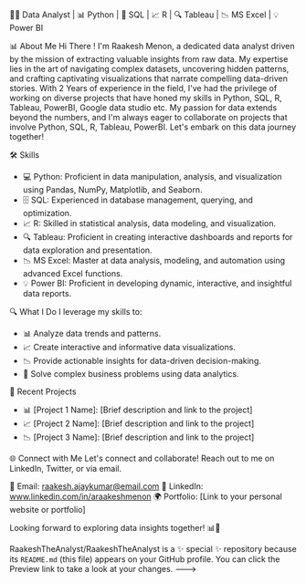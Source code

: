 👨‍💼 Data Analyst | 📊 Python | 🎯 SQL | 📈 R | 🔍 Tableau | 📉 MS Excel | 💡 Power BI

📊 About Me
Hi There ! I'm Raakesh Menon, a dedicated data analyst driven by the mission of extracting valuable insights from raw data. 
My expertise lies in the art of navigating complex datasets, uncovering hidden patterns, and crafting captivating visualizations that narrate compelling data-driven stories. 
With 2 Years of experience in the field, I've had the privilege of working on diverse projects that have honed my skills in Python, SQL, R, Tableau, PowerBI, Google data studio etc.
My passion for data extends beyond the numbers, and I'm always eager to collaborate on projects that involve Python, SQL, R,  Tableau, PowerBI. Let's embark on this data journey together!

🛠️ Skills
- 💻 Python: Proficient in data manipulation, analysis, and visualization using Pandas, NumPy, Matplotlib, and Seaborn.
- 🗄️ SQL: Experienced in database management, querying, and optimization.
- 📈 R: Skilled in statistical analysis, data modeling, and visualization.
- 🔍 Tableau: Proficient in creating interactive dashboards and reports for data exploration and presentation.
- 📉 MS Excel: Master at data analysis, modeling, and automation using advanced Excel functions.
- 💡 Power BI: Proficient in developing dynamic, interactive, and insightful data reports.

🔍 What I Do
I leverage my skills to:

- 📊 Analyze data trends and patterns.
- 📈 Create interactive and informative data visualizations.
- 📉 Provide actionable insights for data-driven decision-making.
- 🧩 Solve complex business problems using data analytics.

📌 Recent Projects
- 📊 [Project 1 Name]: [Brief description and link to the project]
- 📈 [Project 2 Name]: [Brief description and link to the project]
- 📉 [Project 3 Name]: [Brief description and link to the project]

🌐 Connect with Me
Let's connect and collaborate! Reach out to me on LinkedIn, Twitter, or via email.

📧 Email: raakesh.ajaykumar@email.com
📱 LinkedIn: www.linkedin.com/in/araakeshmenon
🌍 Portfolio: [Link to your personal website or portfolio]

Looking forward to exploring data insights together! 📊🌟

RaakeshTheAnalyst/RaakeshTheAnalyst is a ✨ special ✨ repository because its `README.md` (this file) appears on your GitHub profile.
You can click the Preview link to take a look at your changes.
--->
